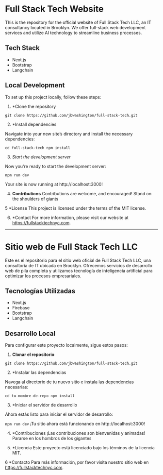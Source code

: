 # Full Stack Tech Website

This is the repository for the official website of Full Stack Tech LLC, an IT consultancy located in Brooklyn. We offer full-stack web development services and utilize AI technology to streamline business processes.

## Tech Stack

- Next.js
- Bootstrap
- Langchain

## Local Development

To set up this project locally, follow these steps:

1. *Clone the repository

`git clone https://github.com/jbwashington/full-stack-tech.git`


2. *Install dependencies

Navigate into your new site’s directory and install the necessary dependencies:

`cd full-stack-tech
npm install`

3. *Start the development server*

Now you're ready to start the development server:

`npm run dev`

Your site is now running at http://localhost:3000!

4. **Contributions**
Contributions are welcome, and encouraged!  Stand on the shoulders of giants

5 *License
This project is licensed under the terms of the MIT license.

6. *Contact
For more information, please visit our website at https://fullstacktechnyc.com.

-----------------------------------------

# Sitio web de Full Stack Tech LLC

Este es el repositorio para el sitio web oficial de Full Stack Tech LLC, una consultoría de IT ubicada en Brooklyn. Ofrecemos servicios de desarrollo web de pila completa y utilizamos tecnología de inteligencia artificial para optimizar los procesos empresariales.

## Tecnologías Utilizadas

- Next.js
- Firebase
- Bootstrap
- Langchain

## Desarrollo Local

Para configurar este proyecto localmente, sigue estos pasos:

1. **Clonar el repositorio**

`git clone https://github.com/jbwashington/full-stack-tech.git`

2. *Instalar las dependencias

Navega al directorio de tu nuevo sitio e instala las dependencias necesarias:

`cd tu-nombre-de-repo
npm install`

3. *Iniciar el servidor de desarrollo

Ahora estás listo para iniciar el servidor de desarrollo:

`npm run dev`
¡Tu sitio ahora está funcionando en http://localhost:3000!

4. *Contribuciones
¡Las contribuciones son bienvenidas y animadas! Pararse en los hombros de los gigantes

5. *Licencia
Este proyecto está licenciado bajo los términos de la licencia MIT.

6 *Contacto
Para más información, por favor visita nuestro sitio web en https://fullstacktechnyc.com.
